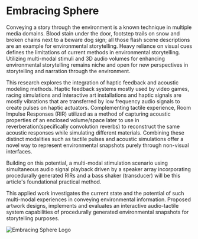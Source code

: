 # Embracing Sphere

Conveying a story through the environment is a known technique in multiple media domains. Blood stain under the door, footstep trails on snow and broken chains next to a beware dog sign; all those flash scene descriptions are an example for environmental storytelling. Heavy reliance on visual cues defines the limitations of current methods in environmental storytelling. Utilizing multi-modal stimuli and 3D audio volumes for enhancing environmental storytelling remains niche and open for new perspectives in storytelling and narration through the environment. 

This research explores the integration of haptic feedback and acoustic modeling methods. Haptic feedback systems mostly used by video games, racing simulations and interactive art installations and haptic signals are mostly vibrations that are transferred by low frequency audio signals to create pulses on haptic actuators. Complementing tactile experience, Room Impulse Responses (RIR) utilized as a method of capturing acoustic properties of an enclosed volume/space later to use in reverberation(specifically convolution reverbs) to reconstruct the same acoustic responses while simulating different materials. Combining these distinct modalities such as tactile pulses and acoustic simulations offer a novel way to represent environmental snapshots purely through non-visual interfaces.

Building on this potential, a multi-modal stimulation scenario using simultaneous audio signal playback driven by a speaker array incorporating procedurally generated RIRs and a bass shaker (transducer) will be this article's foundational practical method. 

This applied work investigates the current state and the potential of such multi-modal experiences in conveying environmental information. Proposed artwork designs, implements and evaluates an interactive audio-tactile system capabilities of procedurally generated environmental snapshots for storytelling purposes.

![Embracing Sphere Logo](images/logo_embrace_sphere.png "Embracing Sphere Logo")